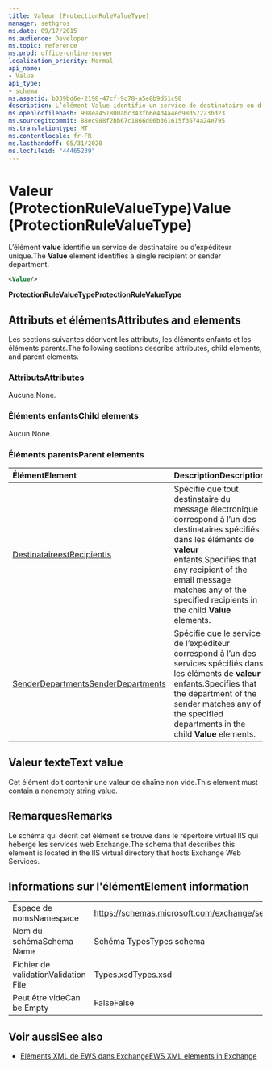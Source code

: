 ```yaml
---
title: Valeur (ProtectionRuleValueType)
manager: sethgros
ms.date: 09/17/2015
ms.audience: Developer
ms.topic: reference
ms.prod: office-online-server
localization_priority: Normal
api_name:
- Value
api_type:
- schema
ms.assetid: b039bd6e-2198-47cf-9c78-a5e8b9d51c98
description: L’élément Value identifie un service de destinataire ou d’expéditeur unique.
ms.openlocfilehash: 908ea451800abc343fb6e4d4a4ed98d57223bd23
ms.sourcegitcommit: 88ec988f2bb67c1866d06b361615f3674a24e795
ms.translationtype: MT
ms.contentlocale: fr-FR
ms.lasthandoff: 05/31/2020
ms.locfileid: "44465239"
---
```

# <a name="value-protectionrulevaluetype"></a><span data-ttu-id="00c41-103">Valeur (ProtectionRuleValueType)</span><span class="sxs-lookup"><span data-stu-id="00c41-103">Value (ProtectionRuleValueType)</span></span>

<span data-ttu-id="00c41-104">L’élément **value** identifie un service de destinataire ou d’expéditeur unique.</span><span class="sxs-lookup"><span data-stu-id="00c41-104">The **Value** element identifies a single recipient or sender department.</span></span> 
  
```XML
<Value/>
```

<span data-ttu-id="00c41-105">**ProtectionRuleValueType**</span><span class="sxs-lookup"><span data-stu-id="00c41-105">**ProtectionRuleValueType**</span></span>

## <a name="attributes-and-elements"></a><span data-ttu-id="00c41-106">Attributs et éléments</span><span class="sxs-lookup"><span data-stu-id="00c41-106">Attributes and elements</span></span>

<span data-ttu-id="00c41-107">Les sections suivantes décrivent les attributs, les éléments enfants et les éléments parents.</span><span class="sxs-lookup"><span data-stu-id="00c41-107">The following sections describe attributes, child elements, and parent elements.</span></span>
  
### <a name="attributes"></a><span data-ttu-id="00c41-108">Attributs</span><span class="sxs-lookup"><span data-stu-id="00c41-108">Attributes</span></span>

<span data-ttu-id="00c41-109">Aucune.</span><span class="sxs-lookup"><span data-stu-id="00c41-109">None.</span></span>
  
### <a name="child-elements"></a><span data-ttu-id="00c41-110">Éléments enfants</span><span class="sxs-lookup"><span data-stu-id="00c41-110">Child elements</span></span>

<span data-ttu-id="00c41-111">Aucun.</span><span class="sxs-lookup"><span data-stu-id="00c41-111">None.</span></span>
  
### <a name="parent-elements"></a><span data-ttu-id="00c41-112">Éléments parents</span><span class="sxs-lookup"><span data-stu-id="00c41-112">Parent elements</span></span>

|<span data-ttu-id="00c41-113">**Élément**</span><span class="sxs-lookup"><span data-stu-id="00c41-113">**Element**</span></span>|<span data-ttu-id="00c41-114">**Description**</span><span class="sxs-lookup"><span data-stu-id="00c41-114">**Description**</span></span>|
|:-----|:-----|
|[<span data-ttu-id="00c41-115">Destinataireest</span><span class="sxs-lookup"><span data-stu-id="00c41-115">RecipientIs</span></span>](recipientis.md) <br/> |<span data-ttu-id="00c41-116">Spécifie que tout destinataire du message électronique correspond à l’un des destinataires spécifiés dans les éléments de **valeur** enfants.</span><span class="sxs-lookup"><span data-stu-id="00c41-116">Specifies that any recipient of the email message matches any of the specified recipients in the child **Value** elements.</span></span>  <br/> |
|[<span data-ttu-id="00c41-117">SenderDepartments</span><span class="sxs-lookup"><span data-stu-id="00c41-117">SenderDepartments</span></span>](senderdepartments.md) <br/> |<span data-ttu-id="00c41-118">Spécifie que le service de l’expéditeur correspond à l’un des services spécifiés dans les éléments de **valeur** enfants.</span><span class="sxs-lookup"><span data-stu-id="00c41-118">Specifies that the department of the sender matches any of the specified departments in the child **Value** elements.</span></span>  <br/> |
   
## <a name="text-value"></a><span data-ttu-id="00c41-119">Valeur texte</span><span class="sxs-lookup"><span data-stu-id="00c41-119">Text value</span></span>

<span data-ttu-id="00c41-120">Cet élément doit contenir une valeur de chaîne non vide.</span><span class="sxs-lookup"><span data-stu-id="00c41-120">This element must contain a nonempty string value.</span></span>
  
## <a name="remarks"></a><span data-ttu-id="00c41-121">Remarques</span><span class="sxs-lookup"><span data-stu-id="00c41-121">Remarks</span></span>

<span data-ttu-id="00c41-122">Le schéma qui décrit cet élément se trouve dans le répertoire virtuel IIS qui héberge les services web Exchange.</span><span class="sxs-lookup"><span data-stu-id="00c41-122">The schema that describes this element is located in the IIS virtual directory that hosts Exchange Web Services.</span></span>
  
## <a name="element-information"></a><span data-ttu-id="00c41-123">Informations sur l'élément</span><span class="sxs-lookup"><span data-stu-id="00c41-123">Element information</span></span>

|||
|:-----|:-----|
|<span data-ttu-id="00c41-124">Espace de noms</span><span class="sxs-lookup"><span data-stu-id="00c41-124">Namespace</span></span>  <br/> |https://schemas.microsoft.com/exchange/services/2006/types  <br/> |
|<span data-ttu-id="00c41-125">Nom du schéma</span><span class="sxs-lookup"><span data-stu-id="00c41-125">Schema Name</span></span>  <br/> |<span data-ttu-id="00c41-126">Schéma Types</span><span class="sxs-lookup"><span data-stu-id="00c41-126">Types schema</span></span>  <br/> |
|<span data-ttu-id="00c41-127">Fichier de validation</span><span class="sxs-lookup"><span data-stu-id="00c41-127">Validation File</span></span>  <br/> |<span data-ttu-id="00c41-128">Types.xsd</span><span class="sxs-lookup"><span data-stu-id="00c41-128">Types.xsd</span></span>  <br/> |
|<span data-ttu-id="00c41-129">Peut être vide</span><span class="sxs-lookup"><span data-stu-id="00c41-129">Can be Empty</span></span>  <br/> |<span data-ttu-id="00c41-130">False</span><span class="sxs-lookup"><span data-stu-id="00c41-130">False</span></span>  <br/> |
   
## <a name="see-also"></a><span data-ttu-id="00c41-131">Voir aussi</span><span class="sxs-lookup"><span data-stu-id="00c41-131">See also</span></span>

- [<span data-ttu-id="00c41-132">Éléments XML de EWS dans Exchange</span><span class="sxs-lookup"><span data-stu-id="00c41-132">EWS XML elements in Exchange</span></span>](ews-xml-elements-in-exchange.md)

